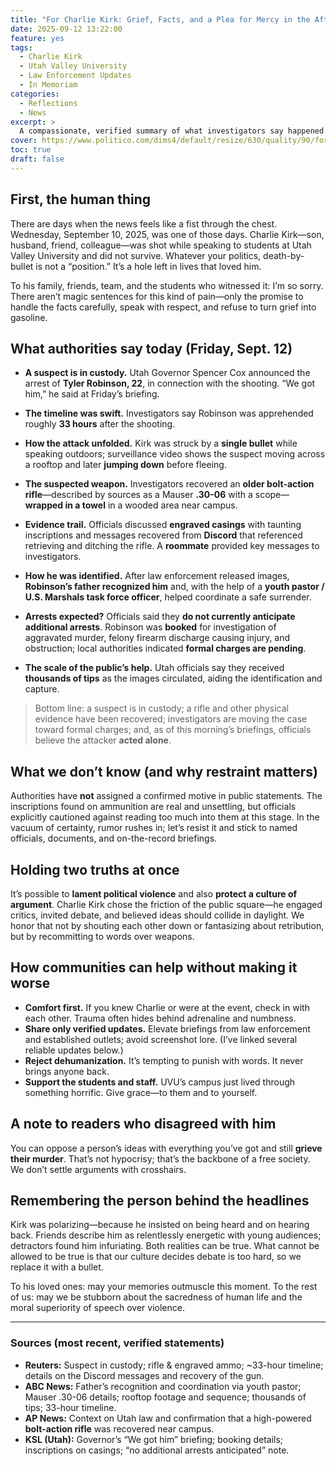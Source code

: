 ```yaml
---
title: "For Charlie Kirk: Grief, Facts, and a Plea for Mercy in the Aftermath"
date: 2025-09-12 13:22:00
feature: yes
tags:
  - Charlie Kirk
  - Utah Valley University
  - Law Enforcement Updates
  - In Memoriam
categories:
  - Reflections
  - News
excerpt: >
  A compassionate, verified summary of what investigators say happened in the assassination of Charlie Kirk at Utah Valley University—and how to honor grief without inflaming it.
cover: https://www.politico.com/dims4/default/resize/630/quality/90/format/webp?url=https%3A%2F%2Fstatic.politico.com%2Fa7%2Faf%2Fec5def7b4239b4f3688f290db938%2Fcharlie-kirk.jpg
toc: true
draft: false
---
```


## First, the human thing

There are days when the news feels like a fist through the chest. Wednesday, September 10, 2025, was one of those days. Charlie Kirk—son, husband, friend, colleague—was shot while speaking to students at Utah Valley University and did not survive. Whatever your politics, death-by-bullet is not a “position.” It’s a hole left in lives that loved him.

To his family, friends, team, and the students who witnessed it: I’m so sorry. There aren’t magic sentences for this kind of pain—only the promise to handle the facts carefully, speak with respect, and refuse to turn grief into gasoline.

## What authorities say **today** (Friday, Sept. 12)

- **A suspect is in custody.** Utah Governor Spencer Cox announced the arrest of **Tyler Robinson, 22**, in connection with the shooting. “We got him,” he said at Friday’s briefing. 

- **The timeline was swift.** Investigators say Robinson was apprehended roughly **33 hours** after the shooting. 

- **How the attack unfolded.** Kirk was struck by a **single bullet** while speaking outdoors; surveillance video shows the suspect moving across a rooftop and later **jumping down** before fleeing. 

- **The suspected weapon.** Investigators recovered an **older bolt-action rifle**—described by sources as a Mauser **.30-06** with a scope—**wrapped in a towel** in a wooded area near campus. 

- **Evidence trail.** Officials discussed **engraved casings** with taunting inscriptions and messages recovered from **Discord** that referenced retrieving and ditching the rifle. A **roommate** provided key messages to investigators. 

- **How he was identified.** After law enforcement released images, **Robinson’s father recognized him** and, with the help of a **youth pastor / U.S. Marshals task force officer**, helped coordinate a safe surrender. 

- **Arrests expected?** Officials said they **do not currently anticipate additional arrests**. Robinson was **booked** for investigation of aggravated murder, felony firearm discharge causing injury, and obstruction; local authorities indicated **formal charges are pending**. 

- **The scale of the public’s help.** Utah officials say they received **thousands of tips** as the images circulated, aiding the identification and capture. 

> Bottom line: a suspect is in custody; a rifle and other physical evidence have been recovered; investigators are moving the case toward formal charges; and, as of this morning’s briefings, officials believe the attacker **acted alone**. 

## What we **don’t** know (and why restraint matters)

Authorities have **not** assigned a confirmed motive in public statements. The inscriptions found on ammunition are real and unsettling, but officials explicitly cautioned against reading too much into them at this stage. In the vacuum of certainty, rumor rushes in; let’s resist it and stick to named officials, documents, and on-the-record briefings. 

## Holding two truths at once

It’s possible to **lament political violence** and also **protect a culture of argument**. Charlie Kirk chose the friction of the public square—he engaged critics, invited debate, and believed ideas should collide in daylight. We honor that not by shouting each other down or fantasizing about retribution, but by recommitting to words over weapons.

## How communities can help without making it worse

- **Comfort first.** If you knew Charlie or were at the event, check in with each other. Trauma often hides behind adrenaline and numbness.  
- **Share only verified updates.** Elevate briefings from law enforcement and established outlets; avoid screenshot lore. (I’ve linked several reliable updates below.)   
- **Reject dehumanization.** It’s tempting to punish with words. It never brings anyone back.  
- **Support the students and staff.** UVU’s campus just lived through something horrific. Give grace—to them and to yourself.

## A note to readers who disagreed with him

You can oppose a person’s ideas with everything you’ve got and still **grieve their murder**. That’s not hypocrisy; that’s the backbone of a free society. We don’t settle arguments with crosshairs.

## Remembering the person behind the headlines

Kirk was polarizing—because he insisted on being heard and on hearing back. Friends describe him as relentlessly energetic with young audiences; detractors found him infuriating. Both realities can be true. What cannot be allowed to be true is that our culture decides debate is too hard, so we replace it with a bullet.

To his loved ones: may your memories outmuscle this moment. To the rest of us: may we be stubborn about the sacredness of human life and the moral superiority of speech over violence.

---

### Sources (most recent, verified statements)

- **Reuters:** Suspect in custody; rifle & engraved ammo; ~33-hour timeline; details on the Discord messages and recovery of the gun.   
- **ABC News:** Father’s recognition and coordination via youth pastor; Mauser .30-06 details; rooftop footage and sequence; thousands of tips; 33-hour timeline.   
- **AP News:** Context on Utah law and confirmation that a high-powered **bolt-action rifle** was recovered near campus.   
- **KSL (Utah):** Governor’s “We got him” briefing; booking details; inscriptions on casings; “no additional arrests anticipated” note. 


